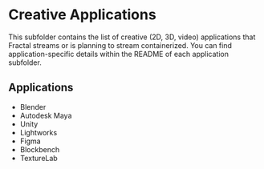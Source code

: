 # Creative Applications

This subfolder contains the list of creative (2D, 3D, video) applications that Fractal streams or is planning to stream containerized. You can find application-specific details within the README of each application subfolder. 

## Applications

- Blender
- Autodesk Maya
- Unity
- Lightworks
- Figma
- Blockbench
- TextureLab
